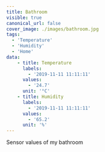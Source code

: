 ```yaml
---
title: Bathroom
visible: true
canonical_url: false
cover_image: ./images/bathroom.jpg
tags: 
  - 'Temperature' 
  - 'Humidity'
  - 'Home'
data:
    - title: Temperature
      labels: 
        - '2019-11-11 11:11:11'
      values: 
        - '24.7'
      unit: '°C'
    - title: Humidity
      labels: 
        - '2019-11-11 11:11:11'
      values: 
        - '65.2'
      unit: '%'
---
```

Sensor values of my bathroom